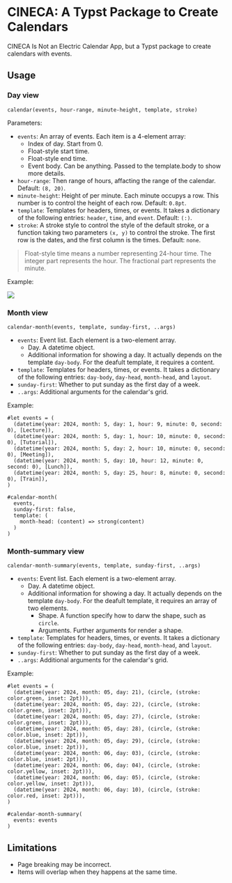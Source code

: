 # CINECA: A Typst Package to Create Calendars

CINECA Is Not an Electric Calendar App, but a Typst package to create calendars with events.

## Usage

### Day view

`calendar(events, hour-range, minute-height, template, stroke)`

Parameters:

- `events`: An array of events. Each item is a 4-element array:
  - Index of day. Start from 0.
  - Float-style start time.
  - Float-style end time.
  - Event body. Can be anything. Passed to the template.body to show more details.
- `hour-range`: Then range of hours, affacting the range of the calendar. Default: `(8, 20)`.
- `minute-height`: Height of per minute. Each minute occupys a row. This number is to control the height of each row. Default: `0.8pt`.
- `template`: Templates for headers, times, or events. It takes a dictionary of the following entries: `header`, `time`, and `event`. Default: `(:)`.
- `stroke`: A stroke style to control the style of the default stroke, or a function taking two parameters `(x, y)` to control the stroke. The first row is the dates, and the first column is the times. Default: `none`.

> Float-style time means a number representing 24-hour time. The integer part represents the hour. The fractional part represents the minute.

Example:

![](./example.png)

### Month view

`calendar-month(events, template, sunday-first, ..args)`

- `events`: Event list. Each element is a two-element array.
  - Day. A datetime object.
  - Additional information for showing a day. It actually depends on the template `day-body`. For the deafult template, it requires a content.
- `template`: Templates for headers, times, or events. It takes a dictionary of the following entries: `day-body`, `day-head`, `month-head`, and `layout`.
- `sunday-first`: Whether to put sunday as the first day of a week.
- `..args`: Additional arguments for the calendar's grid.

Example:

```typst
#let events = (
  (datetime(year: 2024, month: 5, day: 1, hour: 9, minute: 0, second: 0), [Lecture]),
  (datetime(year: 2024, month: 5, day: 1, hour: 10, minute: 0, second: 0), [Tutorial]),
  (datetime(year: 2024, month: 5, day: 2, hour: 10, minute: 0, second: 0), [Meeting]),
  (datetime(year: 2024, month: 5, day: 10, hour: 12, minute: 0, second: 0), [Lunch]),
  (datetime(year: 2024, month: 5, day: 25, hour: 8, minute: 0, second: 0), [Train]),
)

#calendar-month(
  events,
  sunday-first: false,
  template: (
    month-head: (content) => strong(content)
  )
)
```

### Month-summary view

`calendar-month-summary(events, template, sunday-first, ..args)`

- `events`: Event list. Each element is a two-element array.
  - Day. A datetime object.
  - Additional information for showing a day. It actually depends on the template `day-body`. For the deafult template, it requires an array of two elements.
    - Shape. A function specify how to darw the shape, such as `circle`.
    - Arguments. Further arguments for render a shape.
- `template`: Templates for headers, times, or events. It takes a dictionary of the following entries: `day-body`, `day-head`, `month-head`, and `layout`.
- `sunday-first`: Whether to put sunday as the first day of a week.
- `..args`: Additional arguments for the calendar's grid.

Example:

```typst
#let events = (
  (datetime(year: 2024, month: 05, day: 21), (circle, (stroke: color.green, inset: 2pt))),
  (datetime(year: 2024, month: 05, day: 22), (circle, (stroke: color.green, inset: 2pt))),
  (datetime(year: 2024, month: 05, day: 27), (circle, (stroke: color.green, inset: 2pt))),
  (datetime(year: 2024, month: 05, day: 28), (circle, (stroke: color.blue, inset: 2pt))),
  (datetime(year: 2024, month: 05, day: 29), (circle, (stroke: color.blue, inset: 2pt))),
  (datetime(year: 2024, month: 06, day: 03), (circle, (stroke: color.blue, inset: 2pt))),
  (datetime(year: 2024, month: 06, day: 04), (circle, (stroke: color.yellow, inset: 2pt))),
  (datetime(year: 2024, month: 06, day: 05), (circle, (stroke: color.yellow, inset: 2pt))),
  (datetime(year: 2024, month: 06, day: 10), (circle, (stroke: color.red, inset: 2pt))),
)

#calendar-month-summary(
  events: events
)
```

## Limitations

- Page breaking may be incorrect.
- Items will overlap when they happens at the same time.
